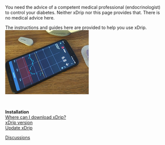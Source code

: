 You need the advice of a competent medical professional (endocrinologist) to control your diabetes. Neither xDrip nor this page provides that. There is no medical advice here.  

The instructions and guides here are provided to help you use xDrip.  
![](./images/xDinaction.png)  
  
<br/>  
  
  **Installation**  
[Where can I download xDrip?](./Download-xDrip.md)  
[xDrip version](./xDrip-Version.md)  
[Update xDrip](./Updates.md)  

[Discussions](https://github.com/Navid200/xDrip/discussions)  
